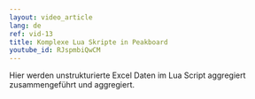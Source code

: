 ```yaml
---
layout: video_article
lang: de
ref: vid-13
title: Komplexe Lua Skripte in Peakboard
youtube_id: RJspmbiQwCM
---
```


Hier werden unstrukturierte Excel Daten im Lua Script aggregiert zusammengeführt und aggregiert.

